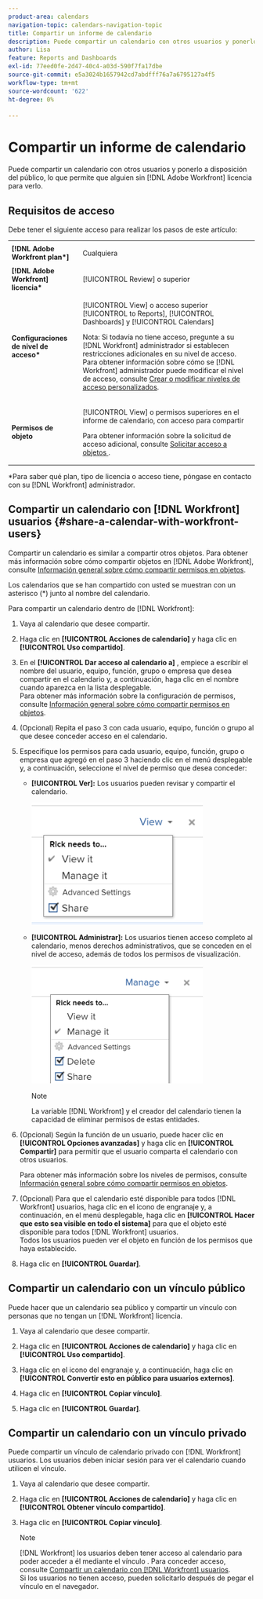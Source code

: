 ```yaml
---
product-area: calendars
navigation-topic: calendars-navigation-topic
title: Compartir un informe de calendario
description: Puede compartir un calendario con otros usuarios y ponerlo a disposición del público, lo que permite que alguien sin [!DNL Adobe Workfront] licencia para verlo.
author: Lisa
feature: Reports and Dashboards
exl-id: 77eed0fe-2d47-40c4-a03d-590f7fa17dbe
source-git-commit: e5a3024b1657942cd7abdfff76a7a6795127a4f5
workflow-type: tm+mt
source-wordcount: '622'
ht-degree: 0%

---
```


# Compartir un informe de calendario

Puede compartir un calendario con otros usuarios y ponerlo a disposición del público, lo que permite que alguien sin [!DNL Adobe Workfront] licencia para verlo.

## Requisitos de acceso

Debe tener el siguiente acceso para realizar los pasos de este artículo:

<table style="table-layout:auto"> 
 <col> 
 </col> 
 <col> 
 </col> 
 <tbody> 
  <tr> 
   <td role="rowheader"><strong>[!DNL Adobe Workfront plan*]</strong></td> 
   <td> <p>Cualquiera</p> </td> 
  </tr> 
  <tr> 
   <td role="rowheader"><strong>[!DNL Adobe Workfront] licencia*</strong></td> 
   <td> <p>[!UICONTROL Review] o superior</p> </td> 
  </tr> 
  <tr> 
   <td role="rowheader"><strong>Configuraciones de nivel de acceso*</strong></td> 
   <td> <p>[!UICONTROL View] o acceso superior [!UICONTROL to Reports], [!UICONTROL Dashboards] y [!UICONTROL Calendars]</p> <p>Nota: Si todavía no tiene acceso, pregunte a su [!DNL Workfront] administrador si establecen restricciones adicionales en su nivel de acceso. Para obtener información sobre cómo se [!DNL Workfront] administrador puede modificar el nivel de acceso, consulte <a href="../../../administration-and-setup/add-users/configure-and-grant-access/create-modify-access-levels.md" class="MCXref xref">Crear o modificar niveles de acceso personalizados</a>.</p> </td> 
  </tr> 
  <tr> 
   <td role="rowheader"><strong>Permisos de objeto</strong></td> 
   <td> <p>[!UICONTROL View] o permisos superiores en el informe de calendario, con acceso para compartir</p> <p>Para obtener información sobre la solicitud de acceso adicional, consulte <a href="../../../workfront-basics/grant-and-request-access-to-objects/request-access.md" class="MCXref xref">Solicitar acceso a objetos </a>.</p> </td> 
  </tr> 
 </tbody> 
</table>

&#42;Para saber qué plan, tipo de licencia o acceso tiene, póngase en contacto con su [!DNL Workfront] administrador.

## Compartir un calendario con [!DNL Workfront] usuarios {#share-a-calendar-with-workfront-users}

Compartir un calendario es similar a compartir otros objetos. Para obtener más información sobre cómo compartir objetos en [!DNL Adobe Workfront], consulte [Información general sobre cómo compartir permisos en objetos](../../../workfront-basics/grant-and-request-access-to-objects/sharing-permissions-on-objects-overview.md).

Los calendarios que se han compartido con usted se muestran con un asterisco (&#42;) junto al nombre del calendario.

Para compartir un calendario dentro de [!DNL Workfront]:

1. Vaya al calendario que desee compartir.
1. Haga clic en **[!UICONTROL Acciones de calendario]** y haga clic en **[!UICONTROL Uso compartido]**.

1. En el **[!UICONTROL Dar acceso al calendario a]** , empiece a escribir el nombre del usuario, equipo, función, grupo o empresa que desea compartir en el calendario y, a continuación, haga clic en el nombre cuando aparezca en la lista desplegable.\
   Para obtener más información sobre la configuración de permisos, consulte [Información general sobre cómo compartir permisos en objetos](../../../workfront-basics/grant-and-request-access-to-objects/sharing-permissions-on-objects-overview.md).

1. (Opcional) Repita el paso 3 con cada usuario, equipo, función o grupo al que desee conceder acceso en el calendario.
1. Especifique los permisos para cada usuario, equipo, función, grupo o empresa que agregó en el paso 3 haciendo clic en el menú desplegable y, a continuación, seleccione el nivel de permiso que desea conceder:

   * **[!UICONTROL Ver]:** Los usuarios pueden revisar y compartir el calendario.

      ![Compartir calendario con acceso de vista](assets/calendar-share-view-permissions-350x249.png)

   * **[!UICONTROL Administrar]:** Los usuarios tienen acceso completo al calendario, menos derechos administrativos, que se conceden en el nivel de acceso, además de todos los permisos de visualización.

      ![Compartir calendario con acceso de administración](assets/calendar-share-manage-permissions-350x241.png)

      >[!NOTE]
      >
      >La variable [!DNL Workfront] y el creador del calendario tienen la capacidad de eliminar permisos de estas entidades.

1. (Opcional) Según la función de un usuario, puede hacer clic en **[!UICONTROL Opciones avanzadas]** y haga clic en **[!UICONTROL Compartir]**&#x200B; para permitir que el usuario comparta el calendario con otros usuarios.

   Para obtener más información sobre los niveles de permisos, consulte [Información general sobre cómo compartir permisos en objetos](../../../workfront-basics/grant-and-request-access-to-objects/sharing-permissions-on-objects-overview.md).

1. (Opcional) Para que el calendario esté disponible para todos [!DNL Workfront] usuarios, haga clic en el icono de engranaje y, a continuación, en el menú desplegable, haga clic en **[!UICONTROL Hacer que esto sea visible en todo el sistema]** para que el objeto esté disponible para todos [!DNL Workfront] usuarios.\
   Todos los usuarios pueden ver el objeto en función de los permisos que haya establecido.

1. Haga clic en **[!UICONTROL Guardar]**.

## Compartir un calendario con un vínculo público

Puede hacer que un calendario sea público y compartir un vínculo con personas que no tengan un [!DNL Workfront] licencia.

1. Vaya al calendario que desee compartir.
1. Haga clic en **[!UICONTROL Acciones de calendario]** y haga clic en **[!UICONTROL Uso compartido]**.

1. Haga clic en el icono del engranaje y, a continuación, haga clic en **[!UICONTROL Convertir esto en público para usuarios externos]**.
1. Haga clic en **[!UICONTROL Copiar vínculo]**.
1. Haga clic en **[!UICONTROL Guardar]**.

## Compartir un calendario con un vínculo privado

Puede compartir un vínculo de calendario privado con [!DNL Workfront] usuarios. Los usuarios deben iniciar sesión para ver el calendario cuando utilicen el vínculo.

1. Vaya al calendario que desee compartir.
1. Haga clic en **[!UICONTROL Acciones de calendario]** y haga clic en **[!UICONTROL Obtener vínculo compartido]**.

1. Haga clic en **[!UICONTROL Copiar vínculo]**.

   >[!NOTE]
   >
   >[!DNL Workfront] los usuarios deben tener acceso al calendario para poder acceder a él mediante el vínculo . Para conceder acceso, consulte [Compartir un calendario con [!DNL Workfront] usuarios](#share-a-calendar-with-workfront-users).\
   >Si los usuarios no tienen acceso, pueden solicitarlo después de pegar el vínculo en el navegador.
